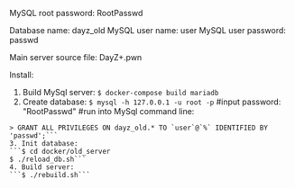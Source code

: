 MySQL root password: RootPasswd

Database name: dayz_old
MySQL user name: user
MySQL user password: passwd


Main server source file: DayZ+.pwn


Install:

1. Build MySql server: 
```$ docker-compose build mariadb```
2. Create database:
```$ mysql -h 127.0.0.1 -u root -p```
#input password: "RootPasswd"
#run into MySql command line:
```> create database dayz_old;
> GRANT ALL PRIVILEGES ON dayz_old.* TO `user`@`%` IDENTIFIED BY 'passwd';```
3. Init database:
```$ cd docker/old_server 
$ ./reload_db.sh```
4. Build server:
```$ ./rebuild.sh```
